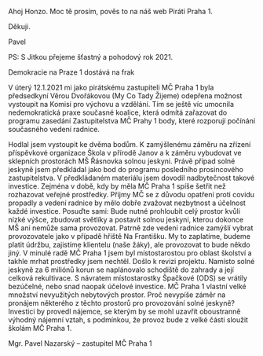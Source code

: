 Ahoj Honzo. Moc tě prosím, pověs to na náš web Piráti Praha 1.

Děkuji.

Pavel

PS: S Jitkou přejeme šťastný a pohodový rok 2021.





Demokracie na Praze 1 dostává na frak



V úterý 12.1.2021 mi jako pirátskému zastupiteli MČ Praha 1 byla předsedkyní Věrou Dvořákovou (My Co Tady Žijeme) odepřena možnost vystoupit na Komisi pro výchovu a vzdělání. Tím se ještě víc umocnila nedemokratická praxe současné koalice, která odmítá zařazovat do programu zasedání Zastupitelstva MČ Prahy 1 body, které rozporují počínání současného vedení radnice.



Hodlal jsem vystoupit ke dvěma bodům. K zamýšlenému záměru na zřízení příspěvkové organizace Škola v přírodě Janov a k záměru vybudovat ve sklepních prostorách MŠ Řásnovka solnou jeskyni. Právě případ solné jeskyně jsem předkládal jako bod do programu posledního prosincového zastupitelstva. V předkládaném materiálu jsem dovodil nadbytečnost takové investice. Zejména v době, kdy by měla MČ Praha 1 spíše šetřit než rozhazovat veřejné prostředky. Příjmy MČ se z důvodu opatření proti covidu propadly a vedení radnice by mělo dobře zvažovat nezbytnost a účelnost každé investice. Posuďte sami: Bude nutné prohloubit celý prostor kvůli nízké výšce, zbudovat světlíky a postavit solnou jeskyni, kterou dokonce MŠ ani nemůže sama provozovat. Patrně zde vedení radnice zamýšlí vybrat provozovatele jako v případě hřiště Na Františku. My to zaplatíme, budeme platit údržbu, zajistíme klientelu (naše žáky), ale provozovat to bude někdo jiný. V minulé radě MČ Praha 1 jsem byl místostarostou pro oblast školství a takhle mrhat prostředky jsem nechtěl. Došlo k revizi projektu. Namísto solné jeskyně za 6 miliónů korun se naplánovalo schodiště do zahrady a její celková rekultivace. S návratem místostarostky Špačkové (ODS) se vrátily bezúčelné, nebo snad naopak účelové investice. MČ Praha 1 vlastní velké množství nevyužitých nebytových prostor. Proč nevypíše záměr na pronájem některého z těchto prostorů pro provozování solné jeskyně? Investici by provedl nájemce, se kterým by se mohl uzavřít oboustranně výhodný nájemní vztah, s podmínkou, že provoz bude z velké části sloužit školám MČ Praha 1.

Mgr. Pavel Nazarský – zastupitel MČ Praha 1
